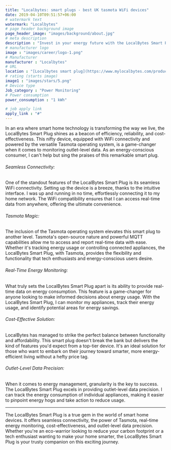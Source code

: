 ```yaml
---
title: "Localbytes: smart plugs - best UK tasmota WiFi devices"
date: 2019-04-10T09:51:57+06:00
# watermark text
watermark: "Localbytes"
# page header background image
page_header_image: "images/background/about.jpg"
# meta description
description : "Invest in your energy future with the LocalBytes Smart Plug today and experience the magic of real-time energy monitoring right at your fingertips! Your home, your data, you control."
# manufacturer logo
image : "images/career/logo-1.png"
# Manufacturer
manufacturer : "Localbytes"
# URL
location : "[Localbytes smart plug](https://www.mylocalbytes.com/products/smart-plug-pm)"
# rating (starts image)
image1 : "images/stars/5.png"
# Device type
Job_category : "Power Monitoring"
# Power consumption
power_consumption : "1 kWh"

# job apply link
apply_link : "#"
---
```



In an era where smart home technology is transforming the way we live, the LocalBytes Smart Plug shines as a beacon of efficiency, reliability, and cost-effectiveness. This nifty device, equipped with WiFi connectivity and powered by the versatile Tasmota operating system, is a game-changer when it comes to monitoring outlet-level data. As an energy-conscious consumer, I can't help but sing the praises of this remarkable smart plug.

###### Seamless Connectivity:
One of the standout features of the LocalBytes Smart Plug is its seamless WiFi connectivity. Setting up the device is a breeze, thanks to the intuitive interface. I was up and running in no time, effortlessly connecting it to my home network. The WiFi compatibility ensures that I can access real-time data from anywhere, offering the ultimate convenience.

###### Tasmota Magic:
The inclusion of the Tasmota operating system elevates this smart plug to another level. Tasmota's open-source nature and powerful MQTT capabilities allow me to access and report real-time data with ease. Whether it's tracking energy usage or controlling connected appliances, the LocalBytes Smart Plug, with Tasmota, provides the flexibility and functionality that tech enthusiasts and energy-conscious users desire.

###### Real-Time Energy Monitoring:
What truly sets the LocalBytes Smart Plug apart is its ability to provide real-time data on energy consumption. This feature is a game-changer for anyone looking to make informed decisions about energy usage. With the LocalBytes Smart Plug, I can monitor my appliances, track their energy usage, and identify potential areas for energy savings.

###### Cost-Effective Solution:
LocalBytes has managed to strike the perfect balance between functionality and affordability. This smart plug doesn't break the bank but delivers the kind of features you'd expect from a top-tier device. It's an ideal solution for those who want to embark on their journey toward smarter, more energy-efficient living without a hefty price tag.

###### Outlet-Level Data Precision:
When it comes to energy management, granularity is the key to success. The LocalBytes Smart Plug excels in providing outlet-level data precision. I can track the energy consumption of individual appliances, making it easier to pinpoint energy hogs and take action to reduce usage.

----
The LocalBytes Smart Plug is a true gem in the world of smart home devices. It offers seamless connectivity, the power of Tasmota, real-time energy monitoring, cost-effectiveness, and outlet-level data precision. Whether you're an eco-warrior looking to reduce your carbon footprint or a tech enthusiast wanting to make your home smarter, the LocalBytes Smart Plug is your trusty companion on this exciting journey.